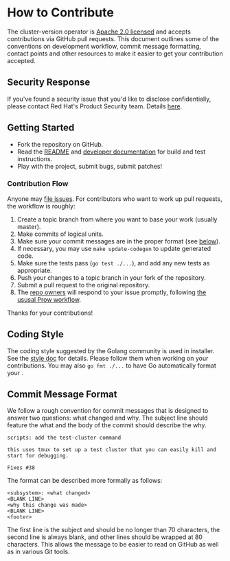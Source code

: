 # How to Contribute

The cluster-version operator is [Apache 2.0 licensed](LICENSE) and accepts contributions via GitHub pull requests.
This document outlines some of the conventions on development workflow, commit message formatting, contact points and other resources to make it easier to get your contribution accepted.

## Security Response

If you've found a security issue that you'd like to disclose confidentially, please contact Red Hat's Product Security team.
Details [here][security].

## Getting Started

- Fork the repository on GitHub.
- Read the [README](README.md) and [developer documentation](docs/dev) for build and test instructions.
- Play with the project, submit bugs, submit patches!

### Contribution Flow

Anyone may [file issues][new-issue].
For contributors who want to work up pull requests, the workflow is roughly:

1. Create a topic branch from where you want to base your work (usually master).
2. Make commits of logical units.
3. Make sure your commit messages are in the proper format (see [below](#commit-message-format)).
4. If necessary, you may use `make update-codegen` to update generated code.
5. Make sure the tests pass (`go test ./...`), and add any new tests as appropriate.
6. Push your changes to a topic branch in your fork of the repository.
7. Submit a pull request to the original repository.
8. The [repo owners](OWNERS) will respond to your issue promptly, following [the ususal Prow workflow][prow-review].

Thanks for your contributions!

## Coding Style

The coding style suggested by the Golang community is used in installer.
See the [style doc][golang-style] for details.
Please follow them when working on your contributions.
You may also `go fmt ./...` to have Go automatically format your .

## Commit Message Format

We follow a rough convention for commit messages that is designed to answer two questions: what changed and why.
The subject line should feature the what and the body of the commit should describe the why.

```
scripts: add the test-cluster command

this uses tmux to set up a test cluster that you can easily kill and
start for debugging.

Fixes #38
```

The format can be described more formally as follows:

```
<subsystem>: <what changed>
<BLANK LINE>
<why this change was made>
<BLANK LINE>
<footer>
```

The first line is the subject and should be no longer than 70 characters, the second line is always blank, and other lines should be wrapped at 80 characters.
This allows the message to be easier to read on GitHub as well as in various Git tools.

[golang-style]: https://github.com/golang/go/wiki/CodeReviewComments
[new-issue]: https://github.com/openshift/cluster-version-operator/issues/new
[prow-review]: https://github.com/kubernetes/community/blob/master/contributors/guide/owners.md#the-code-review-process
[security]: https://access.redhat.com/security/team/contact
